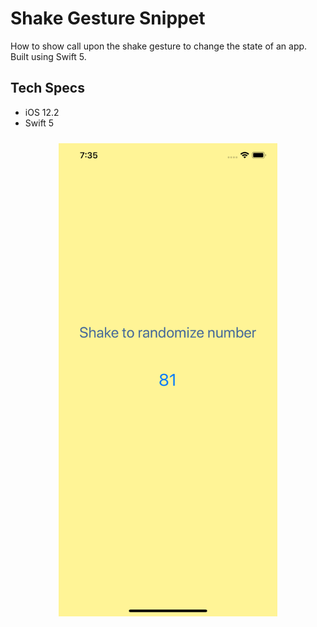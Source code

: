 # Shake Gesture Snippet

How to show call upon the shake gesture to change the state of an app. Built using Swift 5.

## Tech Specs

- iOS 12.2
- Swift 5

<p align="center">
  <img style="padding: 10px;" src="images/image1.png" width="350" title="Image 1">
</p>

